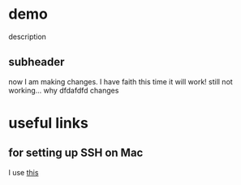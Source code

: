 # demo

description

## subheader 
now I am making changes. I have faith this time it will work!
still not working... why 
dfdafdfd
changes 

# useful links

## for setting up SSH on Mac

I use [this](https://devqa.io/install-git-mac-generate-ssh-keys/)
